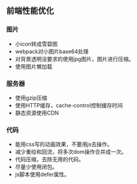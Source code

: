 ## 前端性能优化

### 图片

* 小icon转成雪碧图
* webpack对小图片base64处理
* 对背景透明没要求的使用jpg图片，图片进行压缩。
* 使用图片懒加载

### 服务器

* 使用gzip压缩
* 使用HTTP缓存，cache-control控制缓存时间
* 静态资源使用CDN

### 代码
* 能用css写的动画效果，不要用js去操作。
* 减少重绘和回流，将多次dom操作合并成一次。
* 代码压缩，去除无用的代码。
* 尽量少使用闭包。
* js脚本使用defer属性。
